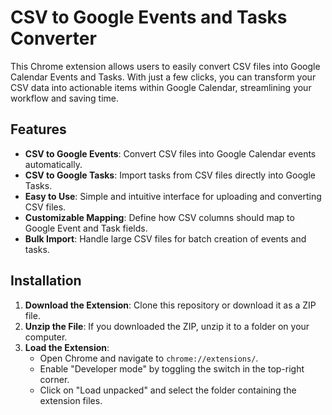 # CSV to Google Events and Tasks Converter

This Chrome extension allows users to easily convert CSV files into Google Calendar Events and Tasks. With just a few clicks, you can transform your CSV data into actionable items within Google Calendar, streamlining your workflow and saving time.

## Features

- **CSV to Google Events**: Convert CSV files into Google Calendar events automatically.
- **CSV to Google Tasks**: Import tasks from CSV files directly into Google Tasks.
- **Easy to Use**: Simple and intuitive interface for uploading and converting CSV files.
- **Customizable Mapping**: Define how CSV columns should map to Google Event and Task fields.
- **Bulk Import**: Handle large CSV files for batch creation of events and tasks.

## Installation

1. **Download the Extension**: Clone this repository or download it as a ZIP file.
2. **Unzip the File**: If you downloaded the ZIP, unzip it to a folder on your computer.
3. **Load the Extension**:
   - Open Chrome and navigate to `chrome://extensions/`.
   - Enable "Developer mode" by toggling the switch in the top-right corner.
   - Click on "Load unpacked" and select the folder containing the extension files.
